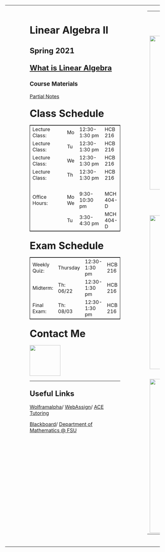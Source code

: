 
<body>

<table width="100%" height="100%" cellspacing="0" cellpadding="0" border="0">
<tr>
<td style="padding: 1em 5em 1em 5em" valign="top" width="500">

<h1>
Linear Algebra II 
</h1>
<h2>
Spring 2021
</h2>

<h3>
<FONT SIZE="+2"><a href="https://en.wikipedia.org/wiki/Linear_algebra">What is Linear Algebra</a>
</font>
</h3>

<h3>
Course Materials
</h3>
<p>
<a href="coursematerial">Partial Notes </a>
</p>


<h3>
<FONT SIZE="+3">
Class Schedule
</font>
</h3>
<table width="500" cellspacing="1" cellpadding="1" border="0" style="border-width: 1px; border-color:#000000; border-style: solid;">
<tr><td width="45%">Lecture Class:</td> <td width="10%"> Mo </td> <td width="30%">12:30-1:30 pm</td> <td width="25%"> HCB 216</td></tr>
<tr><td width="45%">Lecture Class:</td> <td width="10%"> Tu </td> <td width="30%">12:30-1:30 pm</td> <td width="25%">HCB 216</td></tr>
<tr><td width="45%">Lecture Class:</td> <td width="10%"> We  </td> <td width="30%">12:30-1:30 pm</td> <td width="30%"> HCB 216</td></tr>
<tr><td width="45%">Lecture Class:</td> <td width="10%"> Th </td> <td width="30%">12:30-1:30 pm</td> <td width="25%">HCB 216</td></tr>
<tr><td width="100%" colspan="4">&nbsp</td></tr>
<tr><td width="35%">Office Hours:</td> <td width="10%"> Mo We</td> <td width="30%">9:30-10:30 pm</td> <td width="25%"> MCH 404-D</td></tr>
<tr><td width="35%"></td> <td width="10%"> Tu </td> <td width="30%">3:30-4:30 pm</td> <td width="25%"> MCH 404-D</td></tr>
</table>

<h3>
<FONT SIZE="+3">
Exam Schedule
</font>
</h3>
<table width="500" cellspacing="1" cellpadding="1" border="0" style="border-width: 1px; border-color:#000000; border-style: solid;">
<tr><td width="25%">Weekly Quiz:</td> <td width="20%">Thursday</td> <td width="30%">12:30-1:30 pm</td> <td width="25%"> HCB 216</td></tr>
<tr><td width="25%">Midterm:</td> <td width="20%">Th: 06/22</td> <td width="30%">12:30-1:30 pm</td> <td width="25%"> HCB 216</td></tr>
<tr><td width="25%">Final Exam:</td> <td width="20%">Th: 08/03 </td> <td width="30%">12:30-1:30 pm</td> <td width="25%"> HCB 216</td></tr>
</table>


<h3>
<FONT SIZE="+3">
Contact Me
</font>
</h3>
<p>
<a href="http://www.math.fsu.edu/~xzhang/en/"><img src="haha.jpeg" width="100"></a>
</p>
<hr>
<h3>
<FONT SIZE="+2">
Useful Links
</font>
</h3>
<p>
<a href="http://www.wolframalpha.com/">Wolframalpha</a>/
<a href="http://webassign.net/">WebAssign</a>/
<a href="http://ace.fsu.edu/Tutoring">ACE Tutoring</a>
</p>
<p>
<a href="https://campus.fsu.edu">Blackboard</a>/
<a href="http://www.math.fsu.edu/">Department of Mathematics @ FSU</a>
</p>
&nbsp;
</body>



<td  width="500" style = "vertical-align: top">

<table width="500" cellspacing="0" cellpadding="0" border="0">
<tr><td colspan="6">&nbsp;</td></tr>
<tr><td colspan="6">&nbsp;</td></tr>
<tr><td colspan="6">&nbsp;</td></tr>
<tr><td colspan="6"><img src="linear.jpg" width="500"></td></tr>
<tr><td colspan="6">&nbsp;</td></tr>
<tr><td colspan="6">&nbsp;</td></tr>
<tr><td colspan="6">&nbsp;</td></tr>
<tr><td colspan="6"><center><img src="lie.gif" width="500"></center></td></tr>
<tr><td colspan="6">&nbsp;</td></tr>
<tr><td colspan="6"><center><img src="intpic.jpg" width="500"></center></td></tr>
</table>
&nbsp;




</td>
</tr>


</table>

</html>
